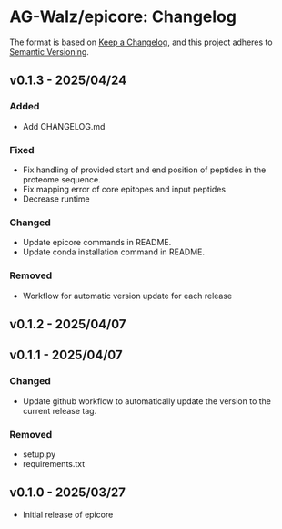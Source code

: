 # AG-Walz/epicore: Changelog

The format is based on [Keep a Changelog](https://keepachangelog.com/en/1.1.0/),
and this project adheres to [Semantic Versioning](https://semver.org/spec/v2.0.0.html).

## v0.1.3 - 2025/04/24

### Added
- Add CHANGELOG.md

### Fixed
- Fix handling of provided start and end position of peptides in the proteome sequence. 
- Fix mapping error of core epitopes and input peptides
- Decrease runtime

### Changed
- Update epicore commands in README.
- Update conda installation command in README.   

### Removed
- Workflow for automatic version update for each release

## v0.1.2 - 2025/04/07

## v0.1.1 - 2025/04/07

### Changed
- Update github workflow to automatically update the version to the current release tag. 

### Removed
- setup.py
- requirements.txt

## v0.1.0 - 2025/03/27

- Initial release of epicore